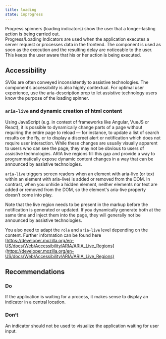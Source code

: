 ```yaml
---
title: loading
state: inprogress
---
```


Progress spinners (loading indicators) show the user that a longer-lasting action is being carried out.  
Progress/Loading Indicators are used when the application executes a server request or processes data in the frontend. The component is used as soon as the execution and the resulting delay are noticeable to the user. This keeps the user aware that his or her action is being executed.

## Accessibility

SVGs are often conveyed inconsistently to assistive technologies. The component’s accessibility is also highly contextual.
For optimal user experience, use the aria-description prop to let assistive technology users know the purpose of the loading spinner.

### `aria-live` and dynamic creation of html content

Using JavaScript (e.g. in context of frameworks like Angular, VueJS or React), it is possible to dynamically change parts of a page without requiring the entire page to reload — for instance, to update a list of search results on the fly, or to display a discreet alert or notification which does not require user interaction. While these changes are usually visually apparent to users who can see the page, they may not be obvious to users of assistive technologies. ARIA live regions fill this gap and provide a way to programmatically expose dynamic content changes in a way that can be announced by assistive technologies.

`aria-live` triggers screen readers when an element with aria-live (or text within an element with aria-live) is added or removed from the DOM. In contrast, when you unhide a hidden element, neither elements nor text are added or removed from the DOM, so the element's aria-live property doesn’t come into play.

Note that the live region needs to be present in the markup before the notification is generated or updated. If you dynamically generate both at the same time and inject them into the page, they will generally not be announced by assistive technologies.

You also need to adapt the `role` and `aria-live` level depending on the content. Further information can be found here [https://developer.mozilla.org/en-US/docs/Web/Accessibility/ARIA/ARIA_Live_Regions](https://developer.mozilla.org/en-US/docs/Web/Accessibility/ARIA/ARIA_Live_Regions)

## Recommendations

### Do

If the application is waiting for a process, it makes sense to display an indicator in a central location.

### Don‘t

An indicator should not be used to visualize the application waiting for user input.
